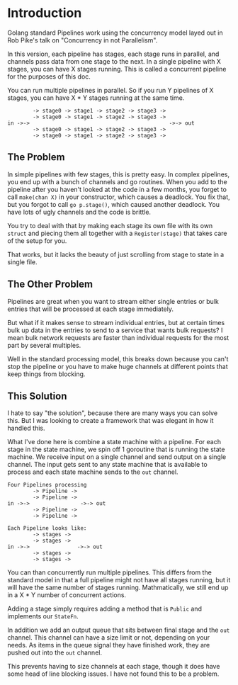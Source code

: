 # Introduction

Golang standard Pipelines work using the concurrency model layed out in Rob Pike's talk on "Concurrency in not Parallelism".  

In this version, each pipeline has stages, each stage runs in parallel, and channels pass data from one stage to the next. In a single pipeline with X stages, you can have X stages running. This is called a concurrent pipeline for the purposes of this doc.

You can run multiple pipelines in parallel. So if you run Y pipelines of X stages, you can have X * Y stages running at the same time.
```
        -> stage0 -> stage1 -> stage2 -> stage3 -> 
        -> stage0 -> stage1 -> stage2 -> stage3 -> 
in ->->                                            ->-> out
        -> stage0 -> stage1 -> stage2 -> stage3 -> 
        -> stage0 -> stage1 -> stage2 -> stage3 -> 
```

## The Problem

In simple pipelines with few stages, this is pretty easy. In complex pipelines, you end up with a bunch of channels and go routines. When you add to the pipeline after you haven't looked at the code in a few months, you forget to call `make(chan X)` in your constructor, which causes a deadlock. You fix that, but you forgot to call `go p.stage()`, which caused another deadlock. You have lots of ugly channels and the code is brittle.

You try to deal with that by making each stage its own file with its own `struct` and piecing them all together with a `Register(stage)` that takes care of the setup for you.

That works, but it lacks the beauty of just scrolling from stage to state in a single file.

## The Other Problem

Pipelines are great when you want to stream either single entries or bulk entries that will be processed at each stage immediately.

But what if it makes sense to stream individual entries, but at certain times bulk up data in the entries to send to a service that wants bulk requests?  I mean bulk network requests are faster than individual requests for the most part by several multiples.

Well in the standard processing model, this breaks down because you can't stop the pipeline or you have to make huge channels at different points that keep things from blocking.

## This Solution

I hate to say "the solution", because there are many ways you can solve this. But I was looking to create a framework that was elegant in how it handled this.

What I've done here is combine a state machine with a pipeline. For each stage in the state machine, we spin off 1 goroutine that is running the state machine. We receive input on a single channel and send output on a single channel.  The input gets sent to any state machine that is available to process and each state machine sends to the `out` channel.

```
Four Pipelines processing
        -> Pipeline ->
        -> Pipeline -> 
in ->->                ->-> out
        -> Pipeline -> 
        -> Pipeline ->

Each Pipeline looks like:
        -> stages ->
        -> stages ->
in ->->               ->-> out
        -> stages ->
        -> stages ->
```

You can than concurrently run multiple pipelines. This differs from the standard model in that a full pipeline might not have all stages running, but it will have the same number of stages running. Mathmatically, we still end up in a X * Y number of concurrent actions.

Adding a stage simply requires adding a method that is `Public` and implements our `StateFn`.

In addition we add an output queue that sits between final stage and the `out` channel. This channel can have a size limit or not, depending on your needs. As items in the queue signal they have finished work, they are pushed out into the `out` channel. 

This prevents having to size channels at each stage, though it does have some head of line blocking issues. I have not found this to be a problem.
